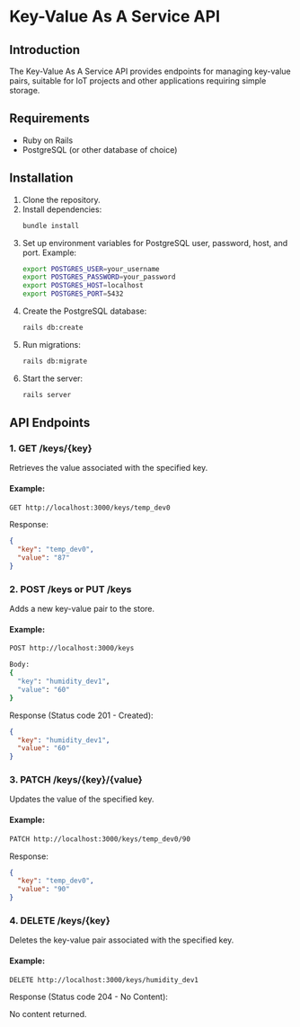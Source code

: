 # Key-Value As A Service API

## Introduction

The Key-Value As A Service API provides endpoints for managing key-value pairs, suitable for IoT projects and other applications requiring simple storage.

## Requirements

- Ruby on Rails
- PostgreSQL (or other database of choice)

## Installation

1. Clone the repository.
2. Install dependencies:
   ```bash
   bundle install

   ```
3. Set up environment variables for PostgreSQL user, password, host, and port. Example:
   ```bash
   export POSTGRES_USER=your_username
   export POSTGRES_PASSWORD=your_password
   export POSTGRES_HOST=localhost
   export POSTGRES_PORT=5432
   ```
4. Create the PostgreSQL database:
   ```bash
   rails db:create
   ```
5. Run migrations:
   ```bash
   rails db:migrate
   ```
6. Start the server:
   ```bash
   rails server
   ```

## API Endpoints

### 1. GET /keys/{key}

Retrieves the value associated with the specified key.

#### Example:

```bash
GET http://localhost:3000/keys/temp_dev0
```

Response:

```json
{
  "key": "temp_dev0",
  "value": "87"
}
```

### 2. POST /keys or PUT /keys

Adds a new key-value pair to the store.

#### Example:

```bash
POST http://localhost:3000/keys

Body:
{
  "key": "humidity_dev1",
  "value": "60"
}
```

Response (Status code 201 - Created):

```json
{
  "key": "humidity_dev1",
  "value": "60"
}
```

### 3. PATCH /keys/{key}/{value}

Updates the value of the specified key.

#### Example:

```bash
PATCH http://localhost:3000/keys/temp_dev0/90
```

Response:

```json
{
  "key": "temp_dev0",
  "value": "90"
}
```

### 4. DELETE /keys/{key}

Deletes the key-value pair associated with the specified key.

#### Example:

```bash
DELETE http://localhost:3000/keys/humidity_dev1
```

Response (Status code 204 - No Content):

No content returned.
